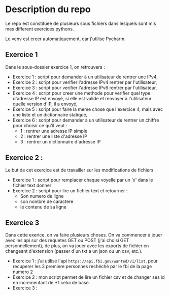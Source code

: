 # Description du repo

Le repo est constituee de plusieurs sous fichiers dans lesquels sont mis mes different exercices pythons.

Le venv est creer automatiquement, car j'utilise Pycharm.

## Exercice 1
Dans le sous-dossier exercice 1, on retrouvera :

- Exercice 1 : script pour demander à un utilisateur de rentrer une IPv4,
- Exercice 2 : script pour verifier l'adresse IPv4 rentrer par l'utilisateur,
- Exercice 3 : script pour verifier l'adresse IPv6 rentrer par l'utilisateur,
- Exercice 4 : script pour creer une methode pour verifier quel type d'adresse IP est envoyé, si elle est valide et renvoyer à l'utilisateur quelle version d'IP, il a envoyé,
- Exercice 5 : script pour faire la meme chose que l'exercice 4, mais avec une liste et un dictionnaire statique,
- Exercice 6 : script pour demander à un utilisateur de rentrer un chiffre pour choisir ce qu'il veut :
  - 1 : rentrer une adresse IP simple
  - 2 : rentrer une liste d'adresse IP
  - 3 : rentrer un dictionnaire d'adresse IP

## Exercice 2 :
Le but de cet exercice est de travailler sur les modifications de fichiers
- Exercice 1 : script pour remplacer chaque voyelle par un 'x' dans le fichier text donner
- Exercice 2 : script pour lire un fichier text et retourner : 
  - Son numero de ligne
  - son nombre de caractere
  - le contenu de sa ligne

## Exercice 3
Dans cette exerice, on va faire plusieurs choses. 
On va commencer à jouer avec les api sur des requetes GET ou POST (j'ai choisi GET personnellement),
de plus, on va jouer avec les exports de fichier en changeant d'extension (passer d'un txt a un json ou un csv, etc.).

- Exercice 1 : j'ai utilisé l'api `https://api.fbi.gov/wanted/v1/list`, 
pour recuperer les 3 premiere personnes rechéché par le fbi de la page numero 2
- Exercice 2 : mon script permet de lire un fichier csv et de changer ses id en incrementant de +1 celui de base.
- Exercice 3 : 